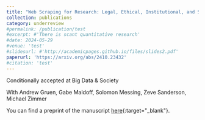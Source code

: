 ```yaml
---
title: "Web Scraping for Research: Legal, Ethical, Institutional, and Scientific Considerations"
collection: publications
category: underreview
#permalink: /publication/test
#excerpt: #'There is scant quantitative research'
#date: 2024-05-29
#venue: 'test'
#slidesurl: #'http://academicpages.github.io/files/slides2.pdf'
paperurl: 'https://arxiv.org/abs/2410.23432'
#citation: 'test'
---
```


Conditionally accepted at Big Data & Society

With Andrew Gruen, Gabe Maldoff, Solomon Messing, Zeve Sanderson, Michael Zimmer

You can find a preprint of the manuscript [here](https://arxiv.org/abs/2410.23432){:target="_blank"}.